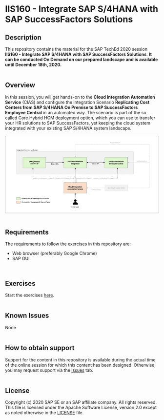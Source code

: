 # IIS160 - Integrate SAP S/4HANA with SAP SuccessFactors Solutions

## Description

This repository contains the material for the SAP TechEd 2020 session **IIS160 - Integrate SAP S/4HANA with SAP SuccessFactors Solutions**. **It can be conducted On Demand on our prepared landscape and is available until December 18th, 2020.**<br><br>

## Overview

In this session, you will get hands-on to the **Cloud Integration Automation Service** (CIAS) and configure the Integration Scenario **Replicating Cost Centers from SAP S/4HANA On Premise to SAP SuccessFactors Employee Central** in an automated way. The scenario is part of the so called Core Hybrid HCM deployment option, which you can use to transfer your HR solutions to SAP SuccessFactors, yet keeping the cloud system integrated with your existing SAP S/4HANA system landscape.<br><br>
![](exercises/images/Landscape.png)<br><br>


## Requirements

The requirements to follow the exercises in this repository are:

- Web browser (preferably Google Chrome)
- SAP GUI

<br>

## Exercises

Start the exercises [here](exercises/README.md).<br><br>

## Known Issues

None<br><br>

## How to obtain support

Support for the content in this repository is available during the actual time of the online session for which this content has been designed. Otherwise, you may request support via the [Issues](../../issues) tab.<br><br>

## License
Copyright (c) 2020 SAP SE or an SAP affiliate company. All rights reserved. This file is licensed under the Apache Software License, version 2.0 except as noted otherwise in the [LICENSE](LICENSES/Apache-2.0.txt) file.
